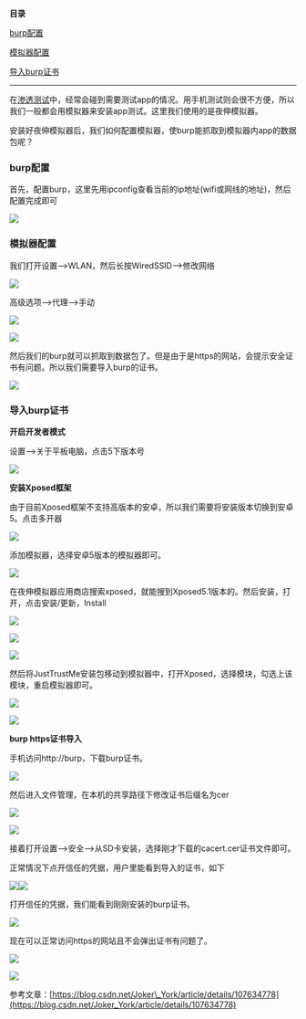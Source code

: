 **目录**

[burp配置](#t0)

[模拟器配置](#t1)

[导入burp证书](#t2)

* * *

在[渗透测试](https://so.csdn.net/so/search?q=%E6%B8%97%E9%80%8F%E6%B5%8B%E8%AF%95&spm=1001.2101.3001.7020)中，经常会碰到需要测试app的情况。用手机测试则会很不方便，所以我们一般都会用模拟器来安装app测试。这里我们使用的是夜伸模拟器。

安装好夜伸模拟器后，我们如何配置模拟器，使burp能抓取到模拟器内app的数据包呢？

### burp配置

首先，配置burp，这里先用ipconfig查看当前的ip地址(wifi或网线的地址)，然后配置完成即可

![](https://img-blog.csdnimg.cn/20201010214255682.png?x-oss-process=image/watermark,type_ZmFuZ3poZW5naGVpdGk,shadow_10,text_aHR0cHM6Ly9ibG9nLmNzZG4ubmV0L3FxXzM2MTE5MTky,size_16,color_FFFFFF,t_70)

### 模拟器配置

我们打开设置——>WLAN，然后长按WiredSSID——>修改网络

![](https://img-blog.csdnimg.cn/20201010205330840.png?x-oss-process=image/watermark,type_ZmFuZ3poZW5naGVpdGk,shadow_10,text_aHR0cHM6Ly9ibG9nLmNzZG4ubmV0L3FxXzM2MTE5MTky,size_16,color_FFFFFF,t_70)

高级选项——>代理——>手动

![](https://img-blog.csdnimg.cn/20201010205422734.png?x-oss-process=image/watermark,type_ZmFuZ3poZW5naGVpdGk,shadow_10,text_aHR0cHM6Ly9ibG9nLmNzZG4ubmV0L3FxXzM2MTE5MTky,size_16,color_FFFFFF,t_70)

![](https://img-blog.csdnimg.cn/20201010214652992.png?x-oss-process=image/watermark,type_ZmFuZ3poZW5naGVpdGk,shadow_10,text_aHR0cHM6Ly9ibG9nLmNzZG4ubmV0L3FxXzM2MTE5MTky,size_16,color_FFFFFF,t_70)

然后我们的burp就可以抓取到数据包了。但是由于是https的网站，会提示安全证书有问题。所以我们需要导入burp的证书。

![](https://img-blog.csdnimg.cn/20201010214613235.png?x-oss-process=image/watermark,type_ZmFuZ3poZW5naGVpdGk,shadow_10,text_aHR0cHM6Ly9ibG9nLmNzZG4ubmV0L3FxXzM2MTE5MTky,size_16,color_FFFFFF,t_70)

### 导入burp证书

**开启开发者模式**

设置——>关于平板电脑，点击5下版本号

![](https://img-blog.csdnimg.cn/20201010215204552.png?x-oss-process=image/watermark,type_ZmFuZ3poZW5naGVpdGk,shadow_10,text_aHR0cHM6Ly9ibG9nLmNzZG4ubmV0L3FxXzM2MTE5MTky,size_16,color_FFFFFF,t_70)  
**安装Xposed框架**

由于目前Xposed框架不支持高版本的安卓，所以我们需要将安装版本切换到安卓5。点击多开器

![](https://img-blog.csdnimg.cn/20201010223916333.png?x-oss-process=image/watermark,type_ZmFuZ3poZW5naGVpdGk,shadow_10,text_aHR0cHM6Ly9ibG9nLmNzZG4ubmV0L3FxXzM2MTE5MTky,size_16,color_FFFFFF,t_70)

添加模拟器，选择安卓5版本的模拟器即可。

![](https://img-blog.csdnimg.cn/20201010223958999.png?x-oss-process=image/watermark,type_ZmFuZ3poZW5naGVpdGk,shadow_10,text_aHR0cHM6Ly9ibG9nLmNzZG4ubmV0L3FxXzM2MTE5MTky,size_16,color_FFFFFF,t_70)

在夜伸模拟器应用商店搜索xposed，就能搜到Xposed5.1版本的。然后安装，打开，点击安装/更新，Install

![](https://img-blog.csdnimg.cn/20201010233115109.png?x-oss-process=image/watermark,type_ZmFuZ3poZW5naGVpdGk,shadow_10,text_aHR0cHM6Ly9ibG9nLmNzZG4ubmV0L3FxXzM2MTE5MTky,size_16,color_FFFFFF,t_70)

![](https://img-blog.csdnimg.cn/20201010224751486.png?x-oss-process=image/watermark,type_ZmFuZ3poZW5naGVpdGk,shadow_10,text_aHR0cHM6Ly9ibG9nLmNzZG4ubmV0L3FxXzM2MTE5MTky,size_16,color_FFFFFF,t_70)

![](https://img-blog.csdnimg.cn/20201010233056314.png?x-oss-process=image/watermark,type_ZmFuZ3poZW5naGVpdGk,shadow_10,text_aHR0cHM6Ly9ibG9nLmNzZG4ubmV0L3FxXzM2MTE5MTky,size_16,color_FFFFFF,t_70)

然后将JustTrustMe安装包移动到模拟器中，打开Xposed，选择模块，勾选上该模块，重启模拟器即可。

![](https://img-blog.csdnimg.cn/20201010233249327.png?x-oss-process=image/watermark,type_ZmFuZ3poZW5naGVpdGk,shadow_10,text_aHR0cHM6Ly9ibG9nLmNzZG4ubmV0L3FxXzM2MTE5MTky,size_16,color_FFFFFF,t_70)

![](https://img-blog.csdnimg.cn/20201010233200186.png?x-oss-process=image/watermark,type_ZmFuZ3poZW5naGVpdGk,shadow_10,text_aHR0cHM6Ly9ibG9nLmNzZG4ubmV0L3FxXzM2MTE5MTky,size_16,color_FFFFFF,t_70)

**burp https证书导入**

手机访问http://burp，下载burp证书。

![](https://img-blog.csdnimg.cn/20201010233901776.png?x-oss-process=image/watermark,type_ZmFuZ3poZW5naGVpdGk,shadow_10,text_aHR0cHM6Ly9ibG9nLmNzZG4ubmV0L3FxXzM2MTE5MTky,size_16,color_FFFFFF,t_70)

然后进入文件管理，在本机的共享路径下修改证书后缀名为cer

![](https://img-blog.csdnimg.cn/20201010234411531.png?x-oss-process=image/watermark,type_ZmFuZ3poZW5naGVpdGk,shadow_10,text_aHR0cHM6Ly9ibG9nLmNzZG4ubmV0L3FxXzM2MTE5MTky,size_16,color_FFFFFF,t_70)

![](https://img-blog.csdnimg.cn/20201010234428316.png)

接着打开设置——>安全——>从SD卡安装，选择刚才下载的cacert.cer证书文件即可。  
正常情况下点开信任的凭据，用户里能看到导入的证书，如下

![](https://img-blog.csdnimg.cn/20201010234807826.png?x-oss-process=image/watermark,type_ZmFuZ3poZW5naGVpdGk,shadow_10,text_aHR0cHM6Ly9ibG9nLmNzZG4ubmV0L3FxXzM2MTE5MTky,size_16,color_FFFFFF,t_70)![](https://img-blog.csdnimg.cn/20201010234701279.png?x-oss-process=image/watermark,type_ZmFuZ3poZW5naGVpdGk,shadow_10,text_aHR0cHM6Ly9ibG9nLmNzZG4ubmV0L3FxXzM2MTE5MTky,size_16,color_FFFFFF,t_70)

打开信任的凭据，我们能看到刚刚安装的burp证书。

![](https://img-blog.csdnimg.cn/20201010234858516.png?x-oss-process=image/watermark,type_ZmFuZ3poZW5naGVpdGk,shadow_10,text_aHR0cHM6Ly9ibG9nLmNzZG4ubmV0L3FxXzM2MTE5MTky,size_16,color_FFFFFF,t_70)

现在可以正常访问https的网站且不会弹出证书有问题了。

![](https://img-blog.csdnimg.cn/20201010233652436.png?x-oss-process=image/watermark,type_ZmFuZ3poZW5naGVpdGk,shadow_10,text_aHR0cHM6Ly9ibG9nLmNzZG4ubmV0L3FxXzM2MTE5MTky,size_16,color_FFFFFF,t_70)

![](https://img-blog.csdnimg.cn/2020101023381037.png?x-oss-process=image/watermark,type_ZmFuZ3poZW5naGVpdGk,shadow_10,text_aHR0cHM6Ly9ibG9nLmNzZG4ubmV0L3FxXzM2MTE5MTky,size_16,color_FFFFFF,t_70)

参考文章：[https://blog.csdn.net/Joker\_York/article/details/107634778](https://blog.csdn.net/Joker_York/article/details/107634778)